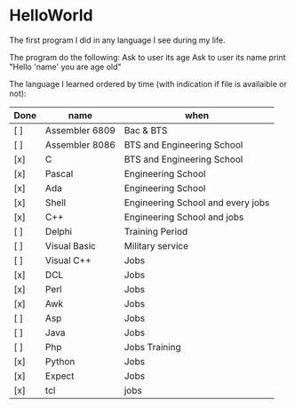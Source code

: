 # HelloWorld

The first program I did in any language I see during my life.

The program do the following:
Ask to user its age
Ask to user its name
print "Hello 'name' you are age old"

The language I learned ordered by time (with indication if file is availaible or not):

| Done | name           | when | 
|------|----------------|------|
| [ ]  | Assembler 6809 | Bac & BTS |
| [ ]  | Assembler 8086 | BTS and Engineering School |
| [x]  | C              | BTS and Engineering School |
| [x]  | Pascal         | Engineering School |
| [x]  | Ada            | Engineering School |
| [x]  | Shell          | Engineering School and every jobs |
| [x]  | C++            | Engineering School and jobs |
| [ ]  | Delphi         | Training Period |
| [ ]  | Visual Basic   | Military service |
| [ ]  | Visual C++     | Jobs |
| [x]  | DCL            | Jobs |
| [x]  | Perl           | Jobs |
| [x]  | Awk            | Jobs |
| [ ]  | Asp            | Jobs |
| [ ]  | Java           | Jobs | 
| [ ]  | Php            | Jobs Training |
| [x]  | Python         | Jobs |
| [x]  | Expect         | Jobs | 
| [x]  | tcl            | jobs |


 

